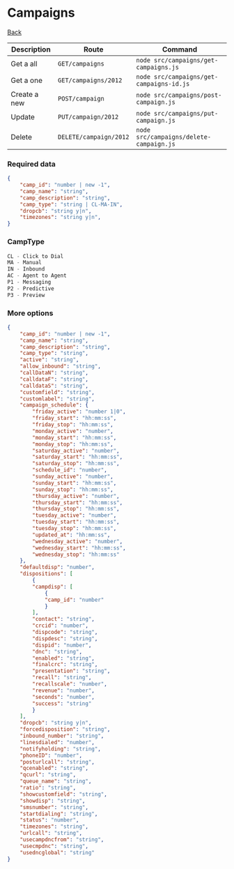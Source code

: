# Campaigns

[Back](../README.MD#menu)


| Description | Route | Command
|-------------|-------|---------|
|Get a all |`GET/campaigns`|`node src/campaigns/get-campaigns.js`|
|Get a one |`GET/campaigns/2012`|`node src/campaigns/get-campaigns-id.js`| 
|Create a new |`POST/campaign`|`node src/campaigns/post-campaign.js`|  
|Update|`PUT/campaign/2012`|`node src/campaigns/put-campaign.js`|
|Delete | `DELETE/campaign/2012` | `node src/campaigns/delete-campaign.js` |

### Required data
```json
{
    "camp_id": "number | new -1",
    "camp_name": "string",
    "camp_description": "string",
    "camp_type": "string | CL-MA-IN",
    "dropcb": "string y|n",
    "timezones": "string y|n",
}
```
### CampType
```js
CL - Click to Dial
MA - Manual
IN - Inbound
AC - Agent to Agent
P1 - Messaging
P2 - Predictive
P3 - Preview
```
### More options
```json
{
    "camp_id": "number | new -1",
    "camp_name": "string",
    "camp_description": "string",
    "camp_type": "string",
    "active": "string",
    "allow_inbound": "string",
    "callDataN": "string",
    "calldataF": "string",
    "calldataS": "string",
    "customfield": "string",
    "customlabel": "string",
    "campaign_schedule": {
        "friday_active": "number 1|0",
        "friday_start": "hh:mm:ss",
        "friday_stop": "hh:mm:ss",
        "monday_active": "number",
        "monday_start": "hh:mm:ss",
        "monday_stop": "hh:mm:ss",
        "saturday_active": "number",
        "saturday_start": "hh:mm:ss",
        "saturday_stop": "hh:mm:ss",
        "schedule_id": "number",
        "sunday_active": "number",
        "sunday_start": "hh:mm:ss",
        "sunday_stop": "hh:mm:ss",
        "thursday_active": "number",
        "thursday_start": "hh:mm:ss",
        "thursday_stop": "hh:mm:ss",
        "tuesday_active": "number",
        "tuesday_start": "hh:mm:ss",
        "tuesday_stop": "hh:mm:ss",
        "updated_at": "hh:mm:ss",
        "wednesday_active": "number",
        "wednesday_start": "hh:mm:ss",
        "wednesday_stop": "hh:mm:ss"
    },
    "defaultdisp": "number",
    "dispositions": [
        {
        "campdisp": [
            {
            "camp_id": "number"
            }
        ],
        "contact": "string",
        "crcid": "number",
        "dispcode": "string",
        "dispdesc": "string",
        "dispid": "number",
        "dnc": "string",
        "enabled": "string",
        "finalcrc": "string",
        "presentation": "string",
        "recall": "string",
        "recallscale": "number",
        "revenue": "number",
        "seconds": "number",
        "success": "string"
        }
    ],
    "dropcb": "string y|n",
    "forcedisposition": "string",
    "inbound_number": "string",
    "linesdialed": "number",
    "notifyholding": "string",
    "phoneID": "number",
    "posturlcall": "string",
    "qcenabled": "string",
    "qcurl": "string",
    "queue_name": "string",
    "ratio": "string",
    "showcustomfield": "string",
    "showdisp": "string",
    "smsnumber": "string",
    "startdialing": "string",
    "status": "number",
    "timezones": "string",
    "urlcall": "string",
    "usecampdncfrom": "string",
    "usecmpdnc": "string",
    "usedncglobal": "string"
}
```